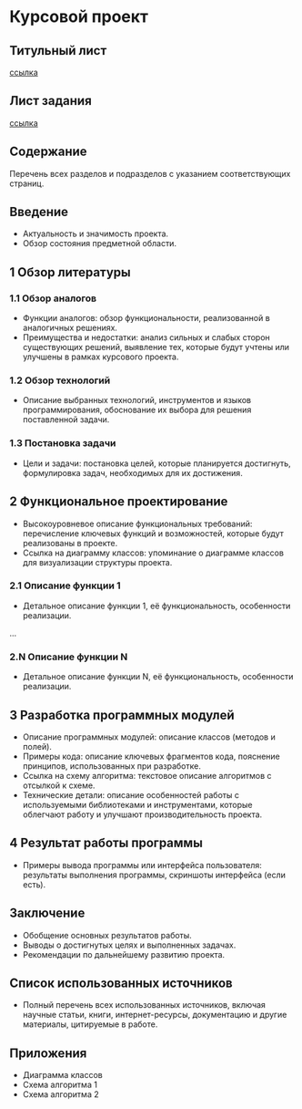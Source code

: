 # Курсовой проект

## Титульный лист
[ссылка]()

## Лист задания
[ссылка]()

## Содержание

Перечень всех разделов и подразделов с указанием соответствующих страниц.

## Введение

- Актуальность и значимость проекта.
- Обзор состояния предметной области.

## 1 Обзор литературы

### 1.1 Обзор аналогов
- Функции аналогов: обзор функциональности, реализованной в аналогичных решениях.
- Преимущества и недостатки: анализ сильных и слабых сторон существующих решений, выявление тех, которые будут учтены или улучшены в рамках курсового проекта.

### 1.2 Обзор технологий
- Описание выбранных технологий, инструментов и языков программирования, обоснование их выбора для решения поставленной задачи.

### 1.3 Постановка задачи
- Цели и задачи: постановка целей, которые планируется достигнуть, формулировка задач, необходимых для их достижения.

## 2 Функциональное проектирование
- Высокоуровневое описание функциональных требований: перечисление ключевых функций и возможностей, которые будут реализованы в проекте.
- Ссылка на диаграмму классов: упоминание о диаграмме классов для визуализации структуры проекта.

### 2.1 Описание функции 1
- Детальное описание функции 1, её функциональность, особенности реализации.

...

### 2.N Описание функции N
- Детальное описание функции N, её функциональность, особенности реализации.

## 3 Разработка программных модулей
- Описание программных модулей: описание классов (методов и полей).
- Примеры кода: описание ключевых фрагментов кода, пояснение принципов, использованных при разработке.
- Ссылка на схему алгоритма: текстовое описание алгоритмов с отсылкой к схеме.
- Технические детали: описание особенностей работы с используемыми библиотеками и инструментами, которые облегчают работу и улучшают производительность проекта.

## 4 Результат работы программы
- Примеры вывода программы или интерфейса пользователя: результаты выполнения программы, скриншоты интерфейса (если есть).

## Заключение
- Обобщение основных результатов работы.
- Выводы о достигнутых целях и выполненных задачах.
- Рекомендации по дальнейшему развитию проекта.

## Список использованных источников
- Полный перечень всех использованных источников, включая научные статьи, книги, интернет-ресурсы, документацию и другие материалы, цитируемые в работе.

## Приложения
- Диаграмма классов
- Схема алгоритма 1
- Схема алгоритма 2
